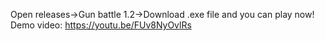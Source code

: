 Open releases->Gun battle 1.2->Download .exe file and you can play now!
Demo video:
https://youtu.be/FUv8NyOvlRs